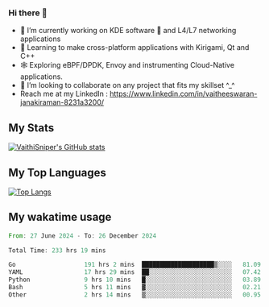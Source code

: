 ### Hi there 👋

- 🔭 I’m currently working on KDE software 💓 and L4/L7 networking applications 
- 📖 Learning to make cross-platform applications with Kirigami, Qt and C++
- 🕸️ Exploring eBPF/DPDK, Envoy and instrumenting Cloud-Native applications. 
- 👯 I’m looking to collaborate on any project that fits my skillset ^_^
- Reach me at my LinkedIn : https://www.linkedin.com/in/vaitheeswaran-janakiraman-8231a3200/

## My Stats
[![VaithiSniper's GitHub stats](https://github-readme-stats.vercel.app/api?username=VaithiSniper&hide=stars&theme=radical)](https://github.com/anuraghazra/github-readme-stats)

## My Top Languages

[![Top Langs](https://github-readme-stats.vercel.app/api/top-langs/?username=VaithiSniper&layout=compact)](https://github.com/anuraghazra/github-readme-stats)

## My wakatime usage

<!--START_SECTION:waka-->

```rust
From: 27 June 2024 - To: 26 December 2024

Total Time: 233 hrs 19 mins

Go                   191 hrs 2 mins  ████████████████████▒░░░░   81.09 %
YAML                 17 hrs 29 mins  ██░░░░░░░░░░░░░░░░░░░░░░░   07.42 %
Python               9 hrs 10 mins   █░░░░░░░░░░░░░░░░░░░░░░░░   03.89 %
Bash                 5 hrs 11 mins   ▓░░░░░░░░░░░░░░░░░░░░░░░░   02.21 %
Other                2 hrs 14 mins   ▒░░░░░░░░░░░░░░░░░░░░░░░░   00.95 %
```

<!--END_SECTION:waka-->
